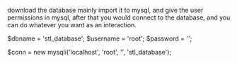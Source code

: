 download the database mainly import it to mysql, and give the user permissions in mysql, after that you would connect to the database, and you can do whatever you want as an interaction.

$dbname = 'stl_database';
$username = 'root';
$password = '';

$conn = new mysqli('localhost', 'root', '', 'stl_database');
